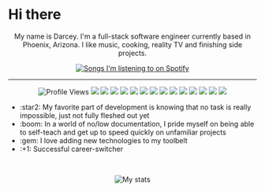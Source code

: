 <h1>
    Hi there
</h1>
<p align="center">My name is Darcey. I'm a full-stack software engineer currently based in Phoenix, Arizona. I like music, cooking, reality TV and finishing side projects.</p>
<p align="center">
    <a href="https://github.com/kittinan/spotify-github-profile">
        <img alt="Songs I'm listening to on Spotify" src="https://spotify-github-profile.vercel.app/api/view?uid=grundy.darcey&cover_image=true&theme=default">
    </a>
</p>
<hr />
<p align ="center">
    <img alt="Profile Views" src="https://komarev.com/ghpvc/?username=grundydarcey&color=226CE0" />
    <img src="https://img.shields.io/badge/-HTML5-BB715B?style=flat&logo=html5&logoColor=white">
    <img src="https://img.shields.io/badge/-CSS3-E4AE44?style=flat&logo=css3&logoColor=white">
    <img src="https://img.shields.io/badge/-JavaScript-1B1725?style=flat&logo=javascript&logoColor=ffffff">
    <img src="https://img.shields.io/badge/-React-534B62?style=flat&logo=react&logoColor=00c8ff">
    <img src="https://img.shields.io/badge/-Express.js-226CE0?style=flat&logo=express">
    <img src="https://img.shields.io/badge/-Node.js-BB715B?style=flat&logo=Node.js&logoColor=white">
    <img src="http://img.shields.io/badge/-Git-E4AE44?style=flat&logo=git&logoColor=FFFFFF">
    <img src="http://img.shields.io/badge/-Github-1B1725?style=flat&logo=github&logoColor=FFFFFF">
    <img src="http://img.shields.io/badge/-VS%20Code-534B62?style=flat&logo=visual%20studio%20code&logoColor=white">
    <img src="https://img.shields.io/badge/-Vue-226CE0?style=flat&logo=vue.js&logoColor=00c8ff">
    <img src="https://img.shields.io/badge/-Jira-BB715B?style=flat&logo=jira&logoColor=00c8ff">
    <img src="https://img.shields.io/badge/-Gitlab-E4AE44?style=flat&logo=gitlab&logoColor=00c8ff">
    <img src="http://img.shields.io/badge/-Heroku-1B1725?style=flat&logo=heroku&logoColor=white">
    <img src="http://img.shields.io/badge/-Vercel-534B62?style=flat&logo=vercel&logoColor=white">
</p>
<p align="center">
<ul>
    <li>:star2: My favorite part of development is knowing that no task is really impossible, just not fully fleshed out yet</li>
    <li>:boom: In a world of no/low documentation, I pride myself on being able to self-teach and get up to speed quickly on unfamiliar projects</li>
    <li>:gem: I love adding new technologies to my toolbelt</li>
    <li>:+1: Successful career-switcher</li>
</ul>
</p>
<br />
<p align="center">    
    <img src="https://github-readme-stats.vercel.app/api?username=grundydarcey&theme=calm" alt="My stats" />
</p>
